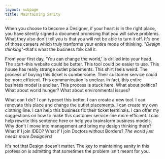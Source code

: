 ```yaml
---
layout: subpage
title: Maintaining Sanity
---
```

When you choose to become a Designer, if your heart is in the right place, you have silently signed a document promising that you will solve problems. What they also don't tell you is that you will not be able to turn it off. It's one of those careers which truly tranforms your entire mode of thinking. "*Design thinking*"–that's what the business folk call it.

From your first day, 'You can change the world,' is drilled into your head. The start–this website could be better. This tool could be easier to use. This house has really strange outlet placements. This shirt feels weird. The process of buying this ticket is cumbersome. Their customer service could be more efficient. This communication is unclear. In fact, this entire business model is unclear. This process is stuck here. What about politics? What about world hunger? What about environmental issues?

What can I do? I can typeset this better. I can create a new tool. I can renovate this place and change the outlet placements. I can create my own clothing line. I can help this business fix their ticket terminals. I can offer my suggestions on how to make this customer service line more efficient. I can help rewrite this sentence here or help you brainstorm business models. Why don't I move into management and bring my design thinking there? What if I join IDEO? What if I join Doctors without Borders? *The world just needs more Designers!*

It's not that Design doesn't matter. The key to maintaining sanity in this profession is admitting that sometimes the problem isn't meant for you.
